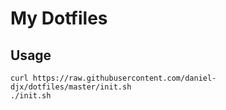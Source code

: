 # My Dotfiles

## Usage

    curl https://raw.githubusercontent.com/daniel-djx/dotfiles/master/init.sh
    ./init.sh
